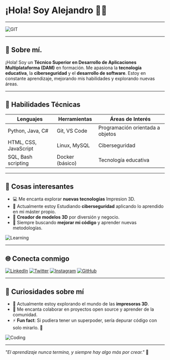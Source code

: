 # ¡Hola! Soy Alejandro 👨‍💻

---

![GIT](https://images.app.goo.gl/mRXaCskyCUEieudR9)

---

## 📖 Sobre mí.

¡Hola! Soy un **Técnico Superior en Desarrollo de Aplicaciones Multiplataforma (DAM)** en formación. Me apasiona la **tecnología educativa**, la **ciberseguridad** y el **desarrollo de software**. Estoy en constante aprendizaje, mejorando mis habilidades y explorando nuevas áreas.

---

## 🚀 Habilidades Técnicas

| **Lenguajes**         | **Herramientas**    | **Áreas de Interés** |
|-----------------------|---------------------|----------------------|
| Python, Java, C#      | Git, VS Code        | Programación orientada a objetos |
| HTML, CSS, JavaScript | Linux, MySQL        | Ciberseguridad |
| SQL, Bash scripting   | Docker (básico)     | Tecnología educativa |

---

## 🌟 Cosas interesantes

- 💻 Me encanta explorar **nuevas tecnologías** Impresion 3D.
- 🔐 Actualmente estoy Estudiando  **ciberseguridad**  aplicando lo aprendido en mi máster propio.
- 🎨 **Creador de modelos 3D** por diversión y negocio.
- 🚀 Siempre buscando **mejorar mi código** y aprender nuevas metodologías.

![Learning](https://media.giphy.com/media/26u4nJPf0JtQPdStq/giphy.gif) <!-- Puedes cambiar el gif a uno que te guste más -->

---

## 🌐 Conecta conmigo

[![LinkedIn](https://img.shields.io/badge/LinkedIn-0077B5?style=for-the-badge&logo=linkedin&logoColor=white)](https://www.linkedin.com/in/alex-lozano-9252502b3/)
[![Twitter](https://img.shields.io/badge/Twitter-1DA1F2?style=for-the-badge&logo=twitter&logoColor=white)](https://twitter.com/alejandro_dev)
[![Instagram](https://img.shields.io/badge/Instagram-E4405F?style=for-the-badge&logo=instagram&logoColor=white)](https://www.instagram.com/alejandro_dev)
[![GitHub](https://img.shields.io/badge/GitHub-181717?style=for-the-badge&logo=github&logoColor=white)](https://github.com/alexfldev)

---

## 🎨 Curiosidades sobre mí

- 🔭 Actualmente estoy explorando el mundo de las **impresoras 3D**.
- 🤝 Me encanta colaborar en proyectos open source y aprender de la comunidad.
- ⚡ **Fun fact**: Si pudiera tener un superpoder, sería depurar código con solo mirarlo. 👀

![Coding](https://media.giphy.com/media/LmNwrBhejkK9EFP504/giphy.gif)

---

_"El aprendizaje nunca termina, y siempre hay algo más por crear."_ 🚀
